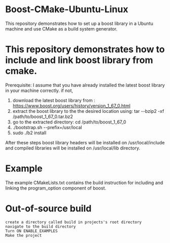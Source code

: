 # Boost-CMake-Ubuntu-Linux
This repository demonstrates how to set up a boost library in a Ubuntu machine and use CMake as a build system generator.

# This repository demonstrates how to include and link boost library from cmake.

Prerequisite:
I assume that you have already installed the latest boost library in your machine correctly.
if not, 
1. download the latest boost library from : https://www.boost.org/users/history/version_1_67_0.html
2. extract the boost library to the the desired location using: tar --bzip2 -xf /path/to/boost_1_67_0.tar.bz2
3. go to the extracted directory: cd /path/to/boost_1_67_0
4. ./bootstrap.sh --prefix=/usr/local
5. sudo ./b2 install

After these steps boost library headers will be installed on /usr/local/include and compiled libraries will be installed on /usr/local/lib directory.

# Example
The example CMakeLists.txt contains the build instruction for including and linking the program_option component of boost.
# Out-of-source build

```
create a directory called build in projects's root directory
navigate to the build directory 
Turn ON ENABLE_EXAMPLES
Make the project

```
